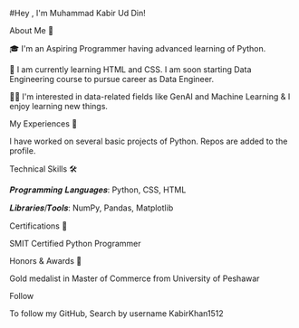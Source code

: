 #Hey , I'm Muhammad Kabir Ud Din!


About Me 🚀

🎓 I'm an Aspiring Programmer having advanced learning of Python.

🔨 I am currently learning HTML and CSS. I am soon starting Data Engineering course to pursue career as Data Engineer.

👨‍💻 I'm interested in data-related fields like GenAI and Machine Learning & I enjoy learning new things.


My Experiences 🙌

I have worked on several basic projects of Python. Repos are added to the profile. 

Technical Skills 🛠️

𝑷𝒓𝒐𝒈𝒓𝒂𝒎𝒎𝒊𝒏𝒈 𝑳𝒂𝒏𝒈𝒖𝒂𝒈𝒆𝒔: Python, CSS, HTML

𝑳𝒊𝒃𝒓𝒂𝒓𝒊𝒆𝒔/𝑻𝒐𝒐𝒍𝒔: NumPy, Pandas, Matplotlib

Certifications 📜

SMIT Certified Python Programmer

Honors & Awards 🏅

Gold medalist in Master of Commerce from University of Peshawar

Follow

To follow my GitHub, Search by username KabirKhan1512


